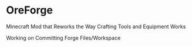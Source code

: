 # OreForge
Minecraft Mod that Reworks the Way Crafting Tools and Equipment Works

Working on Committing Forge Files/Workspace
